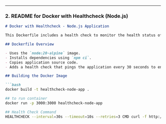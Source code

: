 
---

### 2. **README for Docker with Healthcheck (Node.js)**

```markdown
# Docker with Healthcheck - Node.js Application

This Dockerfile includes a health check to monitor the health status of the container running a Node.js application. Health checks ensure that your application is running correctly and helps with automated recovery when it isn't.

## Dockerfile Overview

- Uses the `node:20-alpine` image.
- Installs dependencies using `npm ci`.
- Copies application source code.
- Adds a health check that pings the application every 30 seconds to ensure it’s running.

## Building the Docker Image

```bash
docker build -t healthcheck-node-app .

## to run container
docker run -p 3000:3000 healthcheck-node-app

## Health Check Command
HEALTHCHECK --interval=30s --timeout=10s --retries=3 CMD curl -f http://localhost:3000/ || exit 1
